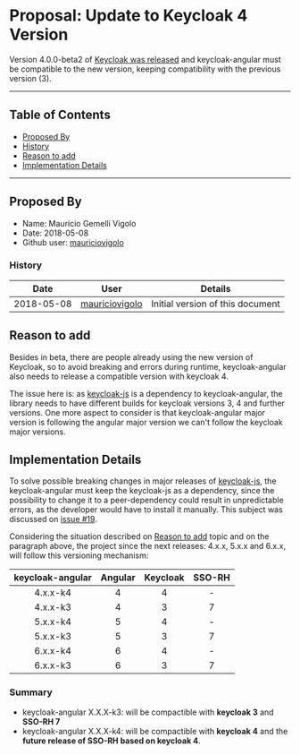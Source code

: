 # Proposal: Update to Keycloak 4 Version

Version 4.0.0-beta2 of [Keycloak was released](https://blog.keycloak.org/2018/05/keycloak-400beta2-released.html) and keycloak-angular must be compatible to the new version, keeping compatibility with the previous version (3).

---

## <a name="toc"></a> Table of Contents

* [Proposed By](#prb)
* [History](#his)
* [Reason to add](#rta)
* [Implementation Details](#imd)

---

## <a name="prb"></a> Proposed By

* Name: Mauricio Gemelli Vigolo
* Date: 2018-05-08
* Github user: [mauriciovigolo](https://github.com/mauriciovigolo)

### <a name="his"></a> History

|    Date    |                        User                         | Details                          |
| :--------: | :-------------------------------------------------: | -------------------------------- |
| 2018-05-08 | [mauriciovigolo](https://github.com/mauriciovigolo) | Initial version of this document |

## <a name="rta"></a> Reason to add

Besides in beta, there are people already using the new version of Keycloak, so to avoid breaking and errors during runtime, keycloak-angular also needs to release a compatible version with keycloak 4.

The issue here is: as [keycloak-js](https://github.com/keycloak/keycloak-js-bower) is a dependency to keycloak-angular, the library needs to have different builds for keycloak versions 3, 4 and further versions.
One more aspect to consider is that keycloak-angular major version is following the angular major version we can't follow the keycloak major versions.

## <a name="imd"></a> Implementation Details

To solve possible breaking changes in major releases of [keycloak-js](https://www.npmjs.com/package/keycloak-js), the keycloak-angular must keep the keycloak-js as a dependency, since the possibility to change it to a peer-dependency could result in unpredictable errors, as the developer would have to install it manually. This subject was discussed on [issue #19](https://github.com/mauriciovigolo/keycloak-angular/issues/19).

Considering the situation described on [Reason to add](#rta) topic and on the paragraph above, the project since the next releases: 4.x.x, 5.x.x and 6.x.x, will follow this versioning mechanism:

| keycloak-angular | Angular | Keycloak | SSO-RH |
| :--------------: | :-----: | :------: | :----: |
|     4.x.x-k4     |    4    |    4     |   -    |
|     4.x.x-k3     |    4    |    3     |   7    |
|     5.x.x-k4     |    5    |    4     |   -    |
|     5.x.x-k3     |    5    |    3     |   7    |
|     6.x.x-k4     |    6    |    4     |   -    |
|     6.x.x-k3     |    6    |    3     |   7    |

### Summary

* keycloak-angular X.X.X-k3: will be compactible with **keycloak 3** and **SSO-RH 7**
* keycloak-angular X.X.X-k4: will be compactible with **keycloak 4** and the **future release of SSO-RH based on keycloak 4**.
